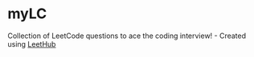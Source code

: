 # myLC
Collection of LeetCode questions to ace the coding interview! - Created using [LeetHub](https://github.com/QasimWani/LeetHub)
